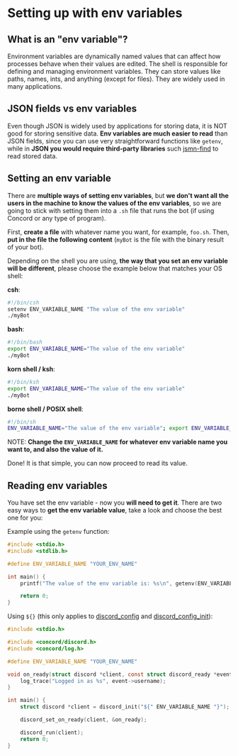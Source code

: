 # Setting up with env variables

## What is an "env variable"?

Environment variables are dynamically named values that can affect how processes behave when their values are edited. The shell is responsible for defining and managing environment variables. They can store values like paths, names, ints, and anything (except for files). They are widely used in many applications.

## JSON fields vs env variables

Even though JSON is widely used by applications for storing data, it is NOT good for storing sensitive data. **Env variables are much easier to read** than JSON fields, since you can use very straightforward functions like `getenv`, while in **JSON you would require third-party libraries** such [jsmn-find](https://github.com/lcsmuller/jsmn-find) to read stored data.

## Setting an env variable

There are **multiple ways of setting env variables**, but **we don't want all the users in the machine to know the values of the env variables**, so we are going to stick with setting them into a `.sh` file that runs the bot (if using Concord or any type of program).

First, **create a file** with whatever name you want, for example, `foo.sh`. Then, **put in the file the following content** (`myBot` is the file with the binary result of your bot).

Depending on the shell you are using, **the way that you set an env variable will be different**, please choose the example below that matches your OS shell:

**csh**:

```sh
#!/bin/csh
setenv ENV_VARIABLE_NAME "The value of the env variable"
./myBot
```

**bash**:

```sh
#!/bin/bash
export ENV_VARIABLE_NAME="The value of the env variable"
./myBot
```

**korn shell / ksh**:

```sh
#!/bin/ksh
export ENV_VARIABLE_NAME="The value of the env variable"
./myBot
```

**borne shell / POSIX shell**:

```sh
#!/bin/sh
ENV_VARIABLE_NAME="The value of the env variable"; export ENV_VARIABLE_NAME
```

NOTE: **Change the `ENV_VARIABLE_NAME` for whatever env variable name you want to, and also the value of it.**

Done! It is that simple, you can now proceed to read its value.

## Reading env variables


You have set the env variable - now you **will need to get it**. There are two easy ways to **get the env variable value**, take a look and choose the best one for you:

Example using the `getenv` function:

```c
#include <stdio.h>
#include <stdlib.h>

#define ENV_VARIABLE_NAME "YOUR_ENV_NAME"

int main() {
    printf("The value of the env variable is: %s\n", getenv(ENV_VARIABLE_NAME));

    return 0;
}
```

Using `${}` (this only applies to [discord_config](https://cogmasters.github.io/concord/group__DiscordClient.html#gacd52a9fc58a1fcb9b4719a5cedd70f5d) and [discord_config_init](https://cogmasters.github.io/concord/group__DiscordClient.html#ga75bbe1d3eb9e6d03953b6313e5543afb)):

```c
#include <stdio.h>

#include <concord/discord.h>
#include <concord/log.h>

#define ENV_VARIABLE_NAME "YOUR_ENV_NAME"

void on_ready(struct discord *client, const struct discord_ready *event) {
    log_trace("Logged in as %s", event->username);
}

int main() {
    struct discord *client = discord_init("${" ENV_VARIABLE_NAME "}");

    discord_set_on_ready(client, &on_ready);

    discord_run(client);
    return 0;
}
```
